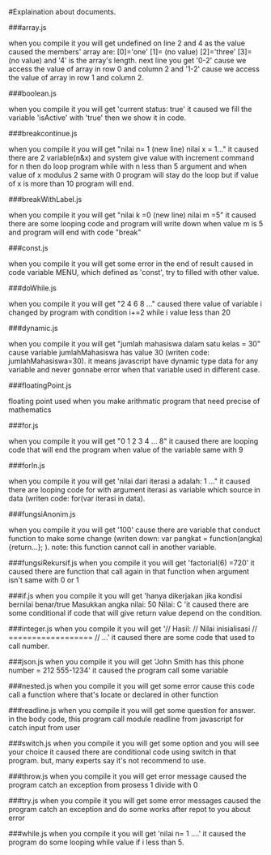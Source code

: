 #Explaination about documents.

###array.js

when you compile it you will get undefined on line 2 and 4 as the value caused the members' array are:
[0]='one'
[1]= (no value)
[2]='three'
[3]= (no value)
and '4' is the array's length.
next line you get '0-2' cause we access the value of array in row 0 and column 2 and '1-2' cause we access the value of array in row 1 and column 2.

###boolean.js

when you compile it you will get 'current status: true' it caused we fill the variable 'isActive' with 'true' then we show it in code.

###breakcontinue.js

when you compile it you will get "nilai n= 1 (new line) nilai x = 1..." it caused there are 2 variable(n&x) and system give value with increment command for n then do loop program while with n less than 5 argument
and when value of x modulus 2 same with 0 program will stay do the loop but if value of x is more than 10 program will end.

###breakWithLabel.js

when you compile it you will get "nilai k =0 (new line) nilai m =5" it caused there are some looping code and program will write down when value m is 5 and program will end with code "break"

###const.js

when you compile it you will get some error in the end of result caused in code variable MENU, which defined as 'const', try to filled with other value.

###doWhile.js

when you compile it you will get "2 4 6 8 ..." caused there value of variable i changed by program with condition i+=2 while i value less than 20

###dynamic.js

when you compile it you will get "jumlah mahasiswa dalam satu kelas = 30" cause variable jumlahMahasiswa has value 30 (writen code: jumlahMahasiswa=30). it means javascript have dynamic type data for any variable and never gonnabe error when that variable used in different case.

###floatingPoint.js

floating point used when you make arithmatic program that need precise of mathematics

###for.js

when you compile it you will get "0 1 2 3 4 ... 8" it caused there are looping code that will end the program when value of the variable same with 9

###forIn.js

when you compile it you will get 'nilai dari iterasi a adalah: 1 ..." it caused there are looping code for with argument iterasi as variable which source in data (writen code: for(var iterasi in data).

###fungsiAnonim.js

when you compile it you will get '100' cause there are variable that conduct function to make some change (writen down: var pangkat = function(angka){return...}; ). note: this function cannot call in another variable.

###fungsiRekursif.js
when you compile it you will get 'factorial(6) =720' it caused there are function that call again in that function  when argument isn't same with 0 or 1

###if.js
when you compile it you will get 'hanya dikerjakan jika kondisi bernilai benar/true Masukkan angka nilai: 50 Nilai: C 'it caused there are some conditional if code that will give return value depend on the condition.

###integer.js
when you compile it you will get '// Hasil:
// Nilai inisialisasi
// ==================
// ...'
it caused there are some code that used to call number.

###json.js
when you compile it you will get 'John Smith has this phone number = 212 555-1234' it caused the program call some variable 

###nested.js
when you compile it you will get some error cause this code call a function where that's locate or declared in other function

###readline.js
when you compile it you will get some question for answer. in the body code, this program call module readline from javascript for catch input from user

###switch.js
when you compile it you will get some option and you will see your choice it caused there are conditional code using switch in that program. but, many experts say it's not recommend to use.

###throw.js
when you compile it you will get error message caused the program catch an exception from prosess 1 divide with 0

###try.js
when you compile it you will get some error messages caused the program catch an exception and do some works after repot to you about error

###while.js
when you compile it you will get 'nilai  n= 1 ....' it caused the program do some looping while value if i less than 5.
